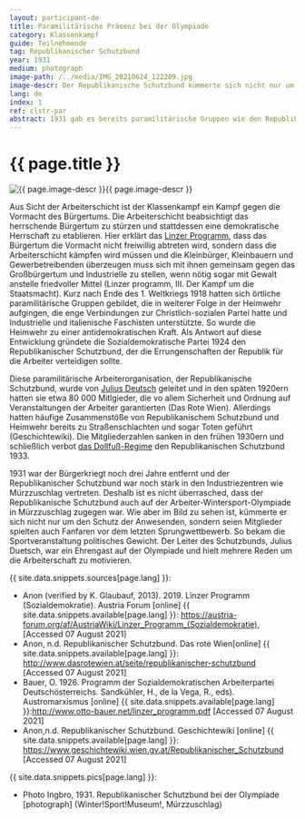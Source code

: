 ```yaml
---
layout: participant-de
title: Paramilitärische Präsenz bei der Olympiade
category: Klassenkampf
guide: Teilnehmende
tag: Republikanischer Schutzbund
year: 1931
medium: photograph
image-path: /../media/IMG_20210624_122209.jpg
image-descr: Der Republikanische Schutzbund kümmerte sich nicht nur um Sicherheit und Ordnung, sondern sprang auch als Musikkapelle ein. Mitglieder des Wiener Schutzbundes spielten die Fanfaren beim Abschlusspringen auf der Ganzsteinschanze am 8. Februar 1931.
lang: de
index: 1
ref: clstr-par
abstract: 1931 gab es bereits paramilitärische Gruppen wie den Republikanischen Schutzbund, die im Namen einer Partei agierten. Der Republikanische Schutzbund kümmerte sich nicht nur um die Sicherheit der Veranstaltung, sondern unterstützte auch die erfolgreiche Organisation der Olympiade.
---
```

<body>
    <div class="infotext">
        <h1  id="title">{{ page.title }}</h1>
        <div class="grid-item" id="exhibit-image"><img src="/../media/IMG_20210624_122209.jpg" class="img-fluid" alt="{{ page.image-descr }}">{{ page.image-descr }}</div>
        <p>Aus Sicht der Arbeiterschicht ist der Klassenkampf ein Kampf gegen die Vormacht des Bürgertums. Die Arbeiterschicht beabsichtigt das herrschende Bürgertum zu stürzen und stattdessen eine demokratische Herrschaft zu etablieren. Hier erklärt das <a href="#" class="link-info" data-toggle="tooltip" title="siehe 'Der politische Hintergrund' oben">Linzer Programm</a>, dass das Bürgertum die Vormacht nicht freiwillig abtreten wird, sondern dass die Arbeiterschicht kämpfen wird müssen und die Kleinbürger, Kleinbauern und Gewerbetreibenden überzeugen muss sich mit ihnen gemeinsam gegen das Großbürgertum und Industrielle zu stellen, wenn nötig sogar mit Gewalt anstelle friedvoller Mittel (<span class="quote">Linzer programm, III. Der Kampf um die Staatsmacht</span>). Kurz nach Ende des 1. Weltkriegs 1918 hatten sich örtliche paramilitärische Gruppen gebildet, die in weiterer Folge in der Heimwehr aufgingen, die enge Verbindungen zur Christlich-sozialen Partei hatte und Industrielle und italienische Faschisten unterstützte. So wurde die Heimwehr zu einer antidemokratischen Kraft. Als Antwort auf diese Entwicklung gründete die Sozialdemokratische Partei 1924 den Republikanischer Schutzbund, der die Errungenschaften der Republik für die Arbeiter verteidigen sollte.</p>
        <p>Diese paramilitärische Arbeiterorganisation, der Republikanische Schutzbund, wurde von <a href="#" class="link-info" data-toggle="tooltip" title="Österreichischer Autor und Politiker, 1884-1968">Julius Deutsch</a> geleitet und in den späten 1920ern hatten sie etwa 80 000 Mitlgieder, die vo allem Sicherheit und Ordnung auf Veranstaltungen der Arbeiter garantierten (<span class="quote">Das Rote Wien</span>). Allerdings hatten häufige Zusammenstöße von Republikanischem Schutzbund und Heimwehr bereits zu Straßenschlachten und sogar Toten geführt (<span class="quote">Geschichtewiki</span>). Die Mitgliederzahlen sanken in den frühen 1930ern und schließlich verbot <a href="#" class="link-info" data-toggle="tooltip" title="Austrian fascist regime"> das Dollfuß-Regime</a> den Republikanischen Schutzbund 1933.</p> 
        <p>1931 war der Bürgerkriegt noch drei Jahre entfernt und der Republikanischer Schutzbund war noch stark in den Industriezentren wie Mürzzuschlag vertreten. Deshalb ist es nicht überrasched, dass der Republikanische Schutzbund auch auf der Arbeiter-Wintersport-Olympiade in Mürzzuschlag zugegen war. Wie aber im Bild zu sehen ist, kümmerte er sich nicht nur um den Schutz der Anwesenden, sondern seien Mitglieder spielten auch Fanfaren vor dem letzten Sprungwettbewerb. So bekam die Sportveranstaltung politisches Gewicht. Der Leiter des Schutzbunds, Julius Duetsch, war ein Ehrengast auf der Olympiade und hielt mehrere Reden um die Arbeiterschaft zu motivieren.</p>
        <div class="resources">
            <div class="resource-title">{{ site.data.snippets.sources[page.lang] }}:</div>
                <ul>
                    <li>Anon (verified by K. Glaubauf, 2013). 2019. Linzer Programm (Sozialdemokratie). <span id="source">Austria Forum</span> [online] {{ site.data.snippets.available[page.lang] }}: <a href="https://austria-forum.org/af/AustriaWiki/Linzer_Programm_(Sozialdemokratie)">https://austria-forum.org/af/AustriaWiki/Linzer_Programm_(Sozialdemokratie)</a>, [Accessed 07 August 2021]</li>
                    <li>Anon, n.d. Republikanischer Schutzbund. <span id="source">Das rote Wien</span>[online] {{ site.data.snippets.available[page.lang] }}: <a href="http://www.dasrotewien.at/seite/republikanischer-schutzbund">http://www.dasrotewien.at/seite/republikanischer-schutzbund</a> [Accessed 07 August 2021]</li>
                    <li>Bauer, O. 1926. Programm der Sozialdemokratischen Arbeiterpartei Deutschösterreichs. Sandkühler, H., de la Vega, R., eds). <span id="source">Austromarxismus</span> [online] {{ site.data.snippets.available[page.lang] }}:<a href="http://www.otto-bauer.net/linzer_programm.pdf">http://www.otto-bauer.net/linzer_programm.pdf</a> [Accessed 07 August 2021]</li>
                    <li>Anon,n.d. Republikanischer Schutzbund. <span id="source">Geschichtewiki</span> [online] {{ site.data.snippets.available[page.lang] }}: <a href="https://www.geschichtewiki.wien.gv.at/Republikanischer_Schutzbund">https://www.geschichtewiki.wien.gv.at/Republikanischer_Schutzbund</a> [Accessed 07 August 2021]</li>
                </ul>
        </div>
        <div class="resources">
            <div class="resource-title">{{ site.data.snippets.pics[page.lang] }}:</div>
                <ul>
                    <li>Photo Ingbro, 1931. Republikanischer Schutzbund bei der Olympiade [photograph] (Winter!Sport!Museum!, Mürzzuschlag)</li>
                </ul>
        </div>
    </div>
</body>
